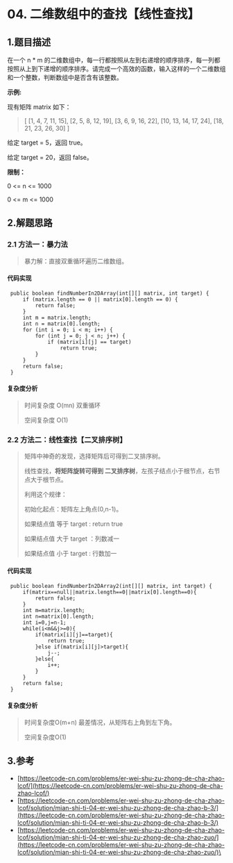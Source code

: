 # 04. 二维数组中的查找【线性查找】

## 1.题目描述

在一个 n \* m 的二维数组中，每一行都按照从左到右递增的顺序排序，每一列都按照从上到下递增的顺序排序。请完成一个高效的函数，输入这样的一个二维数组和一个整数，判断数组中是否含有该整数。

**示例:**

现有矩阵 matrix 如下：

> \[ \[1, 4, 7, 11, 15], \[2, 5, 8, 12, 19], \[3, 6, 9, 16, 22], \[10, 13, 14, 17, 24], \[18, 21, 23, 26, 30] ]

给定 target = 5，返回 true。

给定 target = 20，返回 false。

**限制：**

0 <= n <= 1000

0 <= m <= 1000

## 2.解题思路

### 2.1 方法一：暴力法

> 暴力解：直接双重循环遍历二维数组。

#### 代码实现

```
 public boolean findNumberIn2DArray(int[][] matrix, int target) {
     if (matrix.length == 0 || matrix[0].length == 0) {
         return false;
     }
     int m = matrix.length;
     int n = matrix[0].length;
     for (int i = 0; i < m; i++) {
         for (int j = 0; j < n; j++) {
             if (matrix[i][j] == target)
                 return true;
         }
     }
     return false;
 }
```

#### 复杂度分析

> 时间复杂度 O(mn) 双重循环
>
> 空间复杂度 O(1)

### 2.2 方法二：线性查找【二叉排序树】

> 矩阵中神奇的发现，选择矩阵后可得到二叉排序树。
>
> 线性查找，**将矩阵旋转可得到 二叉排序树**，左孩子结点小于根节点，右节点大于根节点。
>
> 利用这个规律：
>
> 初始化起点：矩阵左上角点(0,n-1)。
>
> 如果结点值 等于 target : return true
>
> 如果结点值 大于 target ：列数减一
>
> 如果结点值 小于 target : 行数加一

#### 代码实现

```
 public boolean findNumberIn2DArray2(int[][] matrix, int target) {
     if(matrix==null||matrix.length==0||matrix[0].length==0){
         return false;
     }
     int m=matrix.length;
     int n=matrix[0].length;
     int i=0,j=n-1;
     while(i<m&&j>=0){
         if(matrix[i][j]==target){
             return true;
         }else if(matrix[i][j]>target){
             j--;
         }else{
             i++;
         }
     }
     return false;
 }
```

#### 复杂度分析

> 时间复杂度O(m+n) 最差情况，从矩阵右上角到左下角。
>
> 空间复杂度O(1)

## 3.参考

* [https://leetcode-cn.com/problems/er-wei-shu-zu-zhong-de-cha-zhao-lcof/](https://leetcode-cn.com/problems/er-wei-shu-zu-zhong-de-cha-zhao-lcof/)
* [https://leetcode-cn.com/problems/er-wei-shu-zu-zhong-de-cha-zhao-lcof/solution/mian-shi-ti-04-er-wei-shu-zu-zhong-de-cha-zhao-b-3/](https://leetcode-cn.com/problems/er-wei-shu-zu-zhong-de-cha-zhao-lcof/solution/mian-shi-ti-04-er-wei-shu-zu-zhong-de-cha-zhao-b-3/)
* [https://leetcode-cn.com/problems/er-wei-shu-zu-zhong-de-cha-zhao-lcof/solution/mian-shi-ti-04-er-wei-shu-zu-zhong-de-cha-zhao-zuo/](https://leetcode-cn.com/problems/er-wei-shu-zu-zhong-de-cha-zhao-lcof/solution/mian-shi-ti-04-er-wei-shu-zu-zhong-de-cha-zhao-zuo/)\
